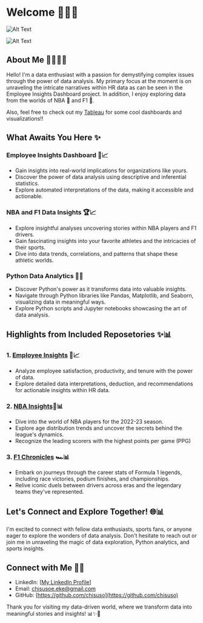 # Welcome 😶‍🌫️🌟

![Alt Text](https://media.tenor.com/IQ6Z-aPhr1wAAAAM/date-everywhere-data.gif)

![Alt Text](https://media3.giphy.com/media/xT9C25UNTwfZuk85WP/giphy.gif)
## About Me 👩🏾‍💻💖

Hello! I'm a data enthusiast with a passion for demystifying complex issues through the power of data analysis. My primary focus at the moment is on unraveling the intricate narratives within HR data as can be seen in the Employee Insights Dashboard project. In addition, I enjoy exploring data from the worlds of NBA 🏀 and F1 🏁.

Also, feel free to check out my [Tableau](https://public.tableau.com/app/profile/chisuso.e.eke) for some cool dashboards and visualizations!!

## What Awaits You Here ✨

### Employee Insights Dashboard 🏢📈
- Gain insights into real-world implications for organizations like yours.
- Discover the power of data analysis using descriptive and inferential statistics.
- Explore automated interpretations of the data, making it accessible and actionable.

### NBA and F1 Data Insights 🏆📈
- Explore insightful analyses uncovering stories within NBA players and F1 drivers.
- Gain fascinating insights into your favorite athletes and the intricacies of their sports.
- Dive into data trends, correlations, and patterns that shape these athletic worlds.

### Python Data Analytics 🐍✨
- Discover Python's power as it transforms data into valuable insights.
- Navigate through Python libraries like Pandas, Matplotlib, and Seaborn, visualizing data in meaningful ways.
- Explore Python scripts and Jupyter notebooks showcasing the art of data analysis.

## Highlights from Included Reposetories ✨📊
### 1. [Employee Insights](https://github.com/Chisuso/Employee-HR-Data) 🏢📈 
   - Analyze employee satisfaction, productivity, and tenure with the power of data.
   - Explore detailed data interpretations, deduction, and recommendations for actionable insights within HR data.

### 2. [NBA Insights](https://github.com/Chisuso/NBA-PLAYERS-AND-TEAMS-)🏀📊
- Dive into the world of NBA players for the 2022-23 season.
- Explore age distribution trends and uncover the secrets behind the league's dynamics.
- Recognize the leading scorers with the highest points per game (PPG)

### 3. [F1 Chronicles](https://github.com/Chisuso/Formula-1-Drivers-Analysis--Project-1) 🏎️📊
- Embark on journeys through the career stats of Formula 1 legends, including race victories, podium finishes, and championships.
- Relive iconic duels between drivers across eras and the legendary teams they've represented.


## Let's Connect and Explore Together! 🌐📊

I'm excited to connect with fellow data enthusiasts, sports fans, or anyone eager to explore the wonders of data analysis. Don't hesitate to reach out or join me in unraveling the magic of data exploration, Python analytics, and sports insights.

## Connect with Me 🌠💬

- LinkedIn: [[My LinkedIn Profile](http://www.linkedin.com/in/chisuso-eresia-eke)]
- Email: chisusoe.eke@gmail.com
- GitHub: [https://github.com/chisuso](https://github.com/chisuso)

Thank you for visiting my data-driven world, where we transform data into meaningful stories and insights! 📊✨💖
